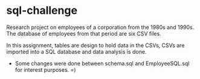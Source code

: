 # sql-challenge

Research project on employees of a corporation from the 1980s and 1990s. The database of employees from that period are six CSV files.

In this assignment, tables are design to hold data in the CSVs, CSVs are imported into a SQL database and data analysis is done.

* Some changes were done between schema.sql and EmployeeSQL.sql for interest purposes. =)
